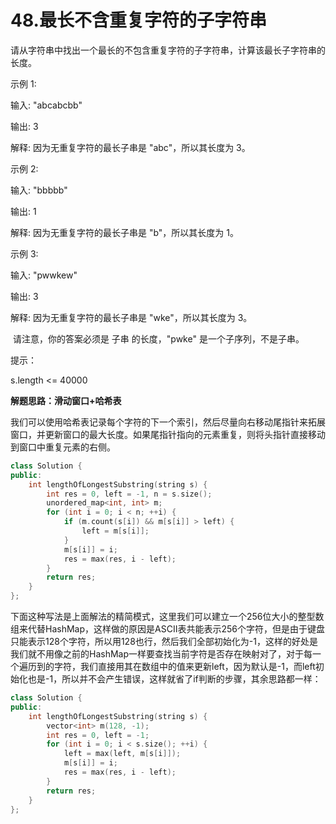 # 48.最长不含重复字符的子字符串

请从字符串中找出一个最长的不包含重复字符的子字符串，计算该最长子字符串的长度。 

示例 1:

输入: "abcabcbb"

输出: 3 

解释: 因为无重复字符的最长子串是 "abc"，所以其长度为 3。

示例 2:

输入: "bbbbb"

输出: 1

解释: 因为无重复字符的最长子串是 "b"，所以其长度为 1。

示例 3:

输入: "pwwkew"

输出: 3

解释: 因为无重复字符的最长子串是 "wke"，所以其长度为 3。

​    请注意，你的答案必须是 子串 的长度，"pwke" 是一个子序列，不是子串。 

提示：

s.length <= 40000



**解题思路：滑动窗口+哈希表**

我们可以使用哈希表记录每个字符的下一个索引，然后尽量向右移动尾指针来拓展窗口，并更新窗口的最大长度。如果尾指针指向的元素重复，则将头指针直接移动到窗口中重复元素的右侧。

```C++
class Solution {
public:
    int lengthOfLongestSubstring(string s) {
        int res = 0, left = -1, n = s.size();
        unordered_map<int, int> m;
        for (int i = 0; i < n; ++i) {
            if (m.count(s[i]) && m[s[i]] > left) {
                left = m[s[i]];  
            }
            m[s[i]] = i;
            res = max(res, i - left);            
        }
        return res;
    }
}; 
```

下面这种写法是上面解法的精简模式，这里我们可以建立一个256位大小的整型数组来代替HashMap，这样做的原因是ASCII表共能表示256个字符，但是由于键盘只能表示128个字符，所以用128也行，然后我们全部初始化为-1，这样的好处是我们就不用像之前的HashMap一样要查找当前字符是否存在映射对了，对于每一个遍历到的字符，我们直接用其在数组中的值来更新left，因为默认是-1，而left初始化也是-1，所以并不会产生错误，这样就省了if判断的步骤，其余思路都一样：

```C++
class Solution {
public:
    int lengthOfLongestSubstring(string s) {
        vector<int> m(128, -1);
        int res = 0, left = -1;
        for (int i = 0; i < s.size(); ++i) {
            left = max(left, m[s[i]]);
            m[s[i]] = i;
            res = max(res, i - left);
        }
        return res;
    }
};
```

